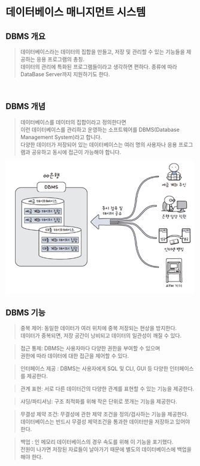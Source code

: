 # 데이터베이스 매니지먼트 시스템

## DBMS 개요

> 데이터베이스라는 데이터의 집합을 만들고, 저장 및 관리할 수 있는 기능들을 제공하는 응용 프로그램의 총칭.       
데이터의 관리에 특화된 프로그램들이라고 생각하면 편하다. 종류에 따라 DataBase Server까지 지원하기도 한다.

>

<br />

## DBMS 개념

> 데이터베이스를 데이터의 집합이라고 정의한다면         
이런 데이터베이스를 관리하고 운영하는 소프트웨어를 DBMS(Database Management System)라고 합니다.     
다양한 데이터가 저장되어 있는 데이터베이스는 여러 명의 사용자나 응용 프로그램과 공유하고 동시에 접근이 가능해야 합니다.

<img src="../images/Database/dbms_con.png" alt="DBMS_CON" width="600px" />

<br />

## DBMS 기능

>중복 제어: 동일한 데이터가 여러 위치에 중복 저장되는 현상을 방지한다.      
데이터가 중복되면, 저장 공간이 낭비되고 데이터의 일관성이 깨질 수 있다.     

>접근 통제: DBMS는 사용자마다 다양한 권한을 부여할 수 있으며     
 권한에 따라 데이터에 대한 접근을 제어할 수 있다.       
    
>인터페이스 제공 : DBMS는 사용자에게 SQL 및 CLI, GUI 등 다양한 인터페이스를 제공한다.    

>관계 표현: 서로 다른 데이터간의 다양한 관계를 표현할 수 있는 기능을 제공한다.   

>샤딩/파티셔닝: 구조 최적화를 위해 작은 단위로 쪼개는 기능을 제공한다.   

>무결성 제약 조건: 무결성에 관한 제약 조건을 정의/검사하는 기능을 제공한다.        
 데이터베이스는 반드시 무결성 제약조건을 통과한 데이터만을 저장하고 있어야 한다.    
    
>백업 : 인 메모리 데이터베이스의 경우 속도를 위해 이 기능을 포기했다.    
 전원이 나가면 저장된 자료들이 날아가기 때문에 별도의 데이터베이스에 백업을 해야 한다.

 <br />